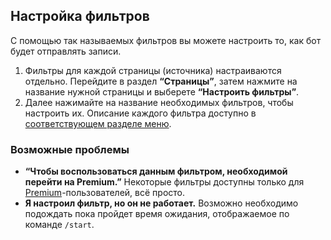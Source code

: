 ## Настройка фильтров
С помощью так называемых фильтров вы можете настроить то, как бот будет отправлять записи.

1. Фильтры для каждой страницы (источника) настраиваются отдельно. Перейдите в раздел **“Страницы”**, затем нажмите на название нужной страницы и выберете **“Настроить фильтры”**.
2. Далее нажимайте на название необходимых фильтров, чтобы настроить их. Описание каждого фильтра доступно в [соответствующем разделе меню](/help/filters).

### Возможные проблемы
* **“Чтобы воспользоваться данным фильтром, необходимой перейти на Premium.”** Некоторые фильтры доступны только для [Premium](/premium)-пользователей, всё просто.
* **Я настроил фильтр, но он не работает.** Возможно необходимо подождать пока пройдет время ожидания, отображаемое по команде `/start`.